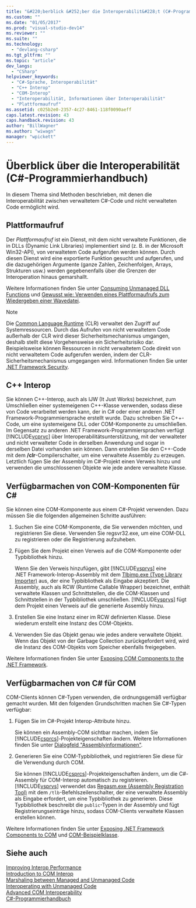 ```yaml
---
title: "&#220;berblick &#252;ber die Interoperabilit&#228;t (C#-Programmierhandbuch) | Microsoft Docs"
ms.custom: ""
ms.date: "01/05/2017"
ms.prod: "visual-studio-dev14"
ms.reviewer: ""
ms.suite: ""
ms.technology: 
  - "devlang-csharp"
ms.tgt_pltfrm: ""
ms.topic: "article"
dev_langs: 
  - "CSharp"
helpviewer_keywords: 
  - "C#-Sprache, Interoperabilität"
  - "C++ Interop"
  - "COM-Interop"
  - "Interoperabilität, Informationen über Interoperabilität"
  - "Plattformaufruf"
ms.assetid: c025b2e0-2357-4c27-8461-118f0090aeff
caps.latest.revision: 43
caps.handback.revision: 43
author: "BillWagner"
ms.author: "wiwagn"
manager: "wpickett"
---
```

# &#220;berblick &#252;ber die Interoperabilit&#228;t (C#-Programmierhandbuch)
In diesem Thema sind Methoden beschrieben, mit denen die Interoperabilität zwischen verwaltetem C\#\-Code und nicht verwalteten Code ermöglicht wird.  
  
## Plattformaufruf  
 Der *Plattformaufruf* ist ein Dienst, mit dem nicht verwaltete Funktionen, die in DLLs \(Dynamic Link Libraries\) implementiert sind \(z. B. in der Microsoft Win32\-API\), von verwaltetem Code aufgerufen werden können.  Durch diesen Dienst wird eine exportierte Funktion gesucht und aufgerufen, und die dazugehörigen Argumente \(ganze Zahlen, Zeichenfolgen, Arrays, Strukturen usw.\) werden gegebenenfalls über die Grenzen der Interoperation hinaus gemarshallt.  
  
 Weitere Informationen finden Sie unter [Consuming Unmanaged DLL Functions](../Topic/Consuming%20Unmanaged%20DLL%20Functions.md) und [Gewusst wie: Verwenden eines Plattformaufrufs zum Wiedergeben einer Wavedatei](../../../csharp/programming-guide/interop/how-to-use-platform-invoke-to-play-a-wave-file.md).  
  
> [!NOTE]
>  Die [Common Language Runtime](../Topic/Common%20Language%20Runtime%20\(CLR\).md) \(CLR\) verwaltet den Zugriff auf Systemressourcen.  Durch das Aufrufen von nicht verwaltetem Code außerhalb der CLR wird dieser Sicherheitsmechanismus umgangen, deshalb stellt diese Vorgehensweise ein Sicherheitsrisiko dar.  Beispielsweise können Ressourcen in nicht verwaltetem Code direkt von nicht verwaltetem Code aufgerufen werden, indem der CLR\-Sicherheitsmechanismus umgegangen wird.  Informationen finden Sie unter [.NET Framework Security](http://go.microsoft.com/fwlink/?LinkId=37122).  
  
## C\+\+ Interop  
 Sie können C\+\+\-Interop, auch als IJW \(It Just Works\) bezeichnet, zum Umschließen einer systemeigenen C\+\+\-Klasse verwenden, sodass diese von Code verarbeitet werden kann, der in C\# oder einer anderen .NET Framework\-Programmiersprache erstellt wurde.  Dazu schreiben Sie C\+\+\-Code, um eine systemeigene DLL oder COM\-Komponente zu umschließen.  Im Gegensatz zu anderen .NET Framework\-Programmiersprachen verfügt [!INCLUDE[vcprvc](../../../csharp/programming-guide/interop/includes/vcprvc-md.md)] über Interoperabilitätsunterstützung, mit der verwalteter und nicht verwalteter Code in derselben Anwendung und sogar in derselben Datei vorhanden sein können.  Dann erstellen Sie den C\+\+\-Code mit dem **\/clr**\-Compilerschalter, um eine verwaltete Assembly zu erzeugen.  Letztlich fügen Sie der Assembly im C\#\-Projekt einen Verweis hinzu und verwenden die umschlossenen Objekte wie jede andere verwaltete Klasse.  
  
## Verfügbarmachen von COM\-Komponenten für C\#  
 Sie können eine COM\-Komponente aus einem C\#\-Projekt verwenden.  Dazu müssen Sie die folgenden allgemeinen Schritte ausführen:  
  
1.  Suchen Sie eine COM\-Komponente, die Sie verwenden möchten, und registrieren Sie diese.  Verwenden Sie regsvr32.exe, um eine COM\-DLL zu registrieren oder die Registrierung aufzuheben.  
  
2.  Fügen Sie dem Projekt einen Verweis auf die COM\-Komponente oder Typbibliothek hinzu.  
  
     Wenn Sie den Verweis hinzufügen, gibt [!INCLUDE[vsprvs](../../../csharp/includes/vsprvs-md.md)] eine .NET Framework\-Interop\-Assembly mit dem [Tlbimp.exe \(Type Library Importer\)](../Topic/Tlbimp.exe%20\(Type%20Library%20Importer\).md) aus, der eine Typbibliothek als Eingabe akzeptiert.  Die Assembly, auch als RCW \(Runtime Callable Wrapper\) bezeichnet, enthält verwaltete Klassen und Schnittstellen, die die COM\-Klassen und Schnittstellen in der Typbibliothek umschließen.  [!INCLUDE[vsprvs](../../../csharp/includes/vsprvs-md.md)] fügt dem Projekt einen Verweis auf die generierte Assembly hinzu.  
  
3.  Erstellen Sie eine Instanz einer im RCW definierten Klasse.  Diese wiederum erstellt eine Instanz des COM\-Objekts.  
  
4.  Verwenden Sie das Objekt genau wie jedes andere verwaltete Objekt.  Wenn das Objekt von der Garbage Collection zurückgefordert wird, wird die Instanz des COM\-Objekts vom Speicher ebenfalls freigegeben.  
  
 Weitere Informationen finden Sie unter [Exposing COM Components to the .NET Framework](../Topic/Exposing%20COM%20Components%20to%20the%20.NET%20Framework.md).  
  
## Verfügbarmachen von C\# für COM  
 COM\-Clients können C\#\-Typen verwenden, die ordnungsgemäß verfügbar gemacht wurden.  Mit den folgenden Grundschritten machen Sie C\#\-Typen verfügbar:  
  
1.  Fügen Sie im C\#\-Projekt Interop\-Attribute hinzu.  
  
     Sie können ein Assembly\-COM sichtbar machen, indem Sie [!INCLUDE[csprcs](../../../csharp/includes/csprcs-md.md)]\-Projekteigenschaften ändern.  Weitere Informationen finden Sie unter [Dialogfeld "Assemblyinformationen"](/visual-studio/ide/reference/assembly-information-dialog-box).  
  
2.  Generieren Sie eine COM\-Typbibliothek, und registrieren Sie diese für die Verwendung durch COM.  
  
     Sie können [!INCLUDE[csprcs](../../../csharp/includes/csprcs-md.md)]\-Projekteigenschaften ändern, um die C\#\-Assembly für COM\-Interop automatisch zu registrieren.  [!INCLUDE[vsprvs](../../../csharp/includes/vsprvs-md.md)] verwendet das [Regasm.exe \(Assembly Registration Tool\)](../Topic/Regasm.exe%20\(Assembly%20Registration%20Tool\).md) mit dem `/tlb`\-Befehlszeilenschalter, der eine verwaltete Assembly als Eingabe erfordert, um eine Typbibliothek zu generieren.  Diese Typbibliothek beschreibt die `public`\-Typen in der Assembly und fügt Registrierungseinträge hinzu, sodass COM\-Clients verwaltete Klassen erstellen können.  
  
 Weitere Informationen finden Sie unter [Exposing .NET Framework Components to COM](../Topic/Exposing%20.NET%20Framework%20Components%20to%20COM.md) und [COM\-Beispielklasse](../../../csharp/programming-guide/interop/example-com-class.md).  
  
## Siehe auch  
 [Improving Interop Performance](http://go.microsoft.com/fwlink/?LinkId=99564)   
 [Introduction to COM Interop](http://go.microsoft.com/fwlink/?LinkId=112406)   
 [Marshaling between Managed and Unmanaged Code](http://go.microsoft.com/fwlink/?LinkId=112398)   
 [Interoperating with Unmanaged Code](../Topic/Interoperating%20with%20Unmanaged%20Code.md)   
 [Advanced COM Interoperability](http://msdn.microsoft.com/de-de/3ada36e5-2390-4d70-b490-6ad8de92f2fb)   
 [C\#\-Programmierhandbuch](../../../csharp/programming-guide/index.md)